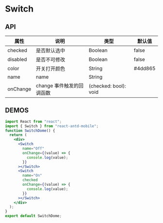 # Switch

## API

| 属性     | 说明                      | 类型                  | 默认值  |
| -------- | ------------------------- | --------------------- | ------- |
| checked  | 是否默认选中              | Boolean               | false   |
| disabled | 是否不可修改              | Boolean               | false   |
| color    | 开关打开颜色              | String                | #4dd865 |
| name     | name                      | String                |         |
| onChange | change 事件触发的回调函数 | (checked: bool): void |         |

## DEMOS

```jsx
import React from "react";
import { Switch } from "react-antd-mobile";
function SwitchDome() {
  return (
    <div>
      <Switch
        name="Off"
        onChange={(value) => {
          console.log(value);
        }}
      ></Switch>
      <Switch
        name="On"
        checked
        onChange={(value) => {
          console.log(value);
        }}
      ></Switch>
    </div>
  );
}
export default SwitchDome;
```
